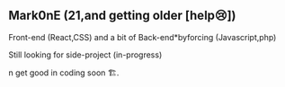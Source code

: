 Mark0nE (21,and getting older [help😢])
----------------------------------------------------------------------
Front-end (React,CSS) and a bit of Back-end*byforcing (Javascript,php)

Still looking for side-project (in-progress)

n get good in coding soon 🏗️.
